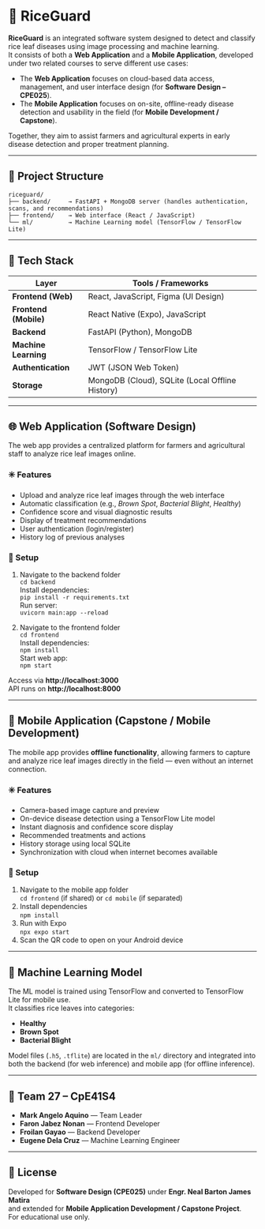 # 🌾 RiceGuard

**RiceGuard** is an integrated software system designed to detect and classify rice leaf diseases using image processing and machine learning.  
It consists of both a **Web Application** and a **Mobile Application**, developed under two related courses to serve different use cases:  
- The **Web Application** focuses on cloud-based data access, management, and user interface design (for **Software Design – CPE025**).  
- The **Mobile Application** focuses on on-site, offline-ready disease detection and usability in the field (for **Mobile Development / Capstone**).

Together, they aim to assist farmers and agricultural experts in early disease detection and proper treatment planning.

---

## 📂 Project Structure
```
riceguard/
├── backend/     → FastAPI + MongoDB server (handles authentication, scans, and recommendations)
├── frontend/    → Web interface (React / JavaScript)
└── ml/          → Machine Learning model (TensorFlow / TensorFlow Lite)
```

---

## 🧩 Tech Stack
| Layer | Tools / Frameworks |
|-------|--------------------|
| **Frontend (Web)** | React, JavaScript, Figma (UI Design) |
| **Frontend (Mobile)** | React Native (Expo), JavaScript |
| **Backend** | FastAPI (Python), MongoDB |
| **Machine Learning** | TensorFlow / TensorFlow Lite |
| **Authentication** | JWT (JSON Web Token) |
| **Storage** | MongoDB (Cloud), SQLite (Local Offline History) |

---

## 🌐 Web Application (Software Design)
The web app provides a centralized platform for farmers and agricultural staff to analyze rice leaf images online.

### ✳️ Features
- Upload and analyze rice leaf images through the web interface  
- Automatic classification (e.g., *Brown Spot*, *Bacterial Blight*, *Healthy*)  
- Confidence score and visual diagnostic results  
- Display of treatment recommendations  
- User authentication (login/register)  
- History log of previous analyses  

### 🧰 Setup
1. Navigate to the backend folder  
   `cd backend`  
   Install dependencies:  
   `pip install -r requirements.txt`  
   Run server:  
   `uvicorn main:app --reload`

2. Navigate to the frontend folder  
   `cd frontend`  
   Install dependencies:  
   `npm install`  
   Start web app:  
   `npm start`

Access via **http://localhost:3000**  
API runs on **http://localhost:8000**

---

## 📱 Mobile Application (Capstone / Mobile Development)
The mobile app provides **offline functionality**, allowing farmers to capture and analyze rice leaf images directly in the field — even without an internet connection.

### ✳️ Features
- Camera-based image capture and preview  
- On-device disease detection using a TensorFlow Lite model  
- Instant diagnosis and confidence score display  
- Recommended treatments and actions  
- History storage using local SQLite  
- Synchronization with cloud when internet becomes available  

### 🧰 Setup
1. Navigate to the mobile app folder  
   `cd frontend` (if shared) or `cd mobile` (if separated)  
2. Install dependencies  
   `npm install`  
3. Run with Expo  
   `npx expo start`  
4. Scan the QR code to open on your Android device

---

## 🧠 Machine Learning Model
The ML model is trained using TensorFlow and converted to TensorFlow Lite for mobile use.  
It classifies rice leaves into categories:
- **Healthy**
- **Brown Spot**
- **Bacterial Blight**

Model files (`.h5`, `.tflite`) are located in the `ml/` directory and integrated into both the backend (for web inference) and mobile app (for offline inference).

---

## 👥 Team 27 – CpE41S4
- **Mark Angelo Aquino** — Team Leader  
- **Faron Jabez Nonan** — Frontend Developer  
- **Froilan Gayao** — Backend Developer  
- **Eugene Dela Cruz** — Machine Learning Engineer  

---

## 🧾 License
Developed for **Software Design (CPE025)** under **Engr. Neal Barton James Matira**  
and extended for **Mobile Application Development / Capstone Project**.  
For educational use only.
